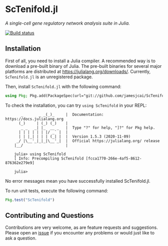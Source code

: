 # ScTenifold.jl

*A single-cell gene regulatory network analysis suite in Julia.*

[![Build status](https://ci.appveyor.com/api/projects/status/8ue869x2nadkjvi6?svg=true)](https://ci.appveyor.com/project/jamesjcai/sctenifold-jl)

## Installation

First of all, you need to install a Julia compiler.  A recommended way is to
download a pre-built binary of Julia. The pre-built binaries for several major
platforms are distributed at <https://julialang.org/downloads/>. Currently,
`ScTenifold.jl` is an unregistered package.

Then, install `ScTenifold.jl` with the following command:

```julia
using Pkg; Pkg.add(PackageSpec(url="git://github.com/jamesjcai/ScTenifold.jl.git"))
```

To check the installation, you can try `using ScTenifold` in your REPL:

```
       _       _ _(_)_     |  Documentation: https://docs.julialang.org
      (_)     | (_) (_)    |
       _ _   _| |_  __ _   |  Type "?" for help, "]?" for Pkg help.
      | | | | | | |/ _` |  |
      | | |_| | | | (_| |  |  Version 1.5.3 (2020-11-09)
     _/ |\__'_|_|_|\__'_|  |  Official https://julialang.org/ release
    |__/                   |

    julia> using ScTenifold
    [ Info: Precompiling ScTenifold [fcca1770-266e-4af5-8612-876362e279e9]

    julia>
```

No error messages mean you have successfully installed ScTenifold.jl.

To run unit tests, execute the following command:

```julia
Pkg.test("ScTenifold")
```

## Contributing and Questions

Contributions are very welcome, as are feature requests and suggestions. Please open an
[issue][issues-url] if you encounter any problems or would just like to ask a question.

[issues-url]: https://github.com/jamesjcai/ScTenifold.jl/issues
